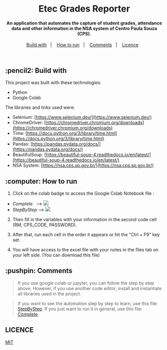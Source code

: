 <h1 align="center">
  <h1 align="center">Etec Grades Reporter</h1>
</h1>

<h4 align="center">
  An application that automates the capture of student grades, attendance data and other information in the NSA system of Centro Paula Souza (CPS).
</h4>

<p align="center">
  <a href="#Build">Build with</a>&nbsp;&nbsp;&nbsp;|&nbsp;&nbsp;&nbsp;
  <a href="#how-to-run">How to run</a>&nbsp;&nbsp;&nbsp;|&nbsp;&nbsp;&nbsp;
  <a href="#comments">Comments</a>&nbsp;&nbsp;&nbsp;|&nbsp;&nbsp;&nbsp;
  <a href="#licence">Licence</a>&nbsp;&nbsp;&nbsp;
</p><br>

<h2 id="Build">:pencil2: Build with</h2>

This project was built with these technologies:

- Python
- Google Colab

The libraries and links used were:

- Selenium: [https://www.selenium.dev/](https://www.selenium.dev/)
- ChromeDriver: [https://chromedriver.chromium.org/downloads](https://chromedriver.chromium.org/downloads)
- Time: [https://docs.python.org/3/library/time.html](https://docs.python.org/3/library/time.html)
- Pandas: [https://pandas.pydata.org/docs/](https://pandas.pydata.org/docs/)
- BeautifulSoup: [https://beautiful-soup-4.readthedocs.io/en/latest/](https://beautiful-soup-4.readthedocs.io/en/latest/)
- NSA System: [https://nsa.cps.sp.gov.br/](https://nsa.cps.sp.gov.br/)

<h2 id="how-to-run">:computer: How to run</h2>

1. Click on the colab badge to access the Google Colab Notebook file : 

- *Complete*&nbsp;&nbsp; --> <a href="https://colab.research.google.com/github/YujiYashima/etec-grades-reporter/blob/main/etec_students_grades.ipynb" target="_parent"><img src="https://colab.research.google.com/assets/colab-badge.svg"></a>
- *StepByStep* --> <a href="https://colab.research.google.com/github/YujiYashima/etec-grades-reporter/blob/main/step_by_step.ipynb" target="_parent"><img src="https://colab.research.google.com/assets/colab-badge.svg"></a>

2. Then fill in the variables with your information in the second code cell (RM, CPS_CODE, PASSWORD).

3. After that, run each cell in the order it appears or hit the "Ctrl + F9" key set.

4. You will have access to the excel file with your notes in the files tab on your left side. (You can download this file)

<h2 id="comments">:pushpin: Comments</h2>

> If you use google colab or jupyter, you can follow the step by step above. However, if you use another code editor, install and instantiate all libraries used in the project.

> If you want to see the automation step by step to learn, use this file: [StepByStep](https://github.com/YujiYashima/Etec-Grades-Reporter/blob/main/step_by_step.ipynb). If you just want to run it in general, use this file: [Complete](https://github.com/YujiYashima/Etec-Grades-Reporter/blob/main/etec_students_grades.ipynb).

<h2 id="licence">LICENCE</h2> 

[MIT](https://github.com/YujiYashima/Etec-Grades-Reporter/blob/main/LICENSE)



